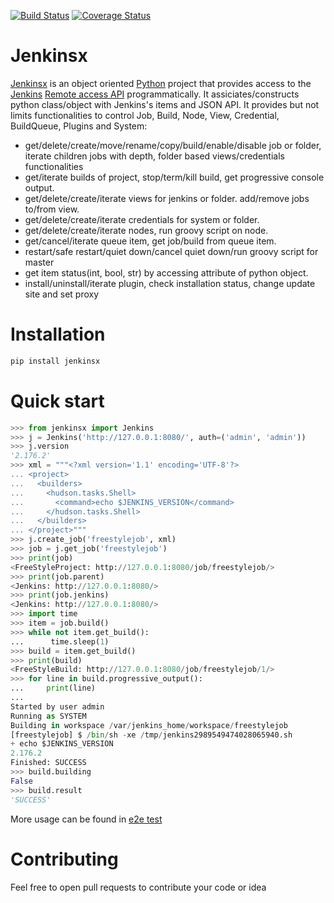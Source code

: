 [![Build Status](https://travis-ci.com/joelee2012/jenkinsx.svg?branch=master)](https://travis-ci.com/joelee2012/jenkinsx)
[![Coverage Status](https://coveralls.io/repos/github/joelee2012/jenkinsx/badge.svg?branch=master)](https://coveralls.io/github/joelee2012/jenkinsx?branch=master)

# Jenkinsx

[Jenkinsx](https://github.com/joelee2012/jenkinsx) is an object oriented [Python](https://www.python.org/) project that provides access to the [Jenkins](https://jenkins.io/) [Remote access API](https://wiki.jenkins.io/display/JENKINS/Remote+access+API) programmatically. It assiciates/constructs python class/object with Jenkins's items and JSON API. It provides but not limits functionalities to control Job, Build, Node, View, Credential, BuildQueue, Plugins and System:
- get/delete/create/move/rename/copy/build/enable/disable job or folder, iterate children jobs with depth, folder based views/credentials functionalities
- get/iterate builds of project, stop/term/kill build, get progressive console output.
- get/delete/create/iterate views for jenkins or folder. add/remove jobs to/from view.
- get/delete/create/iterate credentials for system or folder.
- get/delete/create/iterate nodes, run groovy script on node.
- get/cancel/iterate queue item, get job/build from queue item.
- restart/safe restart/quiet down/cancel quiet down/run groovy script for master
- get item status(int, bool, str) by accessing attribute of python object.
- install/uninstall/iterate plugin, check installation status, change update site and set proxy


# Installation

```bash
pip install jenkinsx
```

# Quick start

```python
>>> from jenkinsx import Jenkins
>>> j = Jenkins('http://127.0.0.1:8080/', auth=('admin', 'admin'))
>>> j.version
'2.176.2'
>>> xml = """<?xml version='1.1' encoding='UTF-8'?>
... <project>
...   <builders>
...     <hudson.tasks.Shell>
...       <command>echo $JENKINS_VERSION</command>
...     </hudson.tasks.Shell>
...   </builders>
... </project>"""
>>> j.create_job('freestylejob', xml)
>>> job = j.get_job('freestylejob')
>>> print(job)
<FreeStyleProject: http://127.0.0.1:8080/job/freestylejob/>
>>> print(job.parent)
<Jenkins: http://127.0.0.1:8080/>
>>> print(job.jenkins)
<Jenkins: http://127.0.0.1:8080/>
>>> import time
>>> item = job.build()
>>> while not item.get_build():
...      time.sleep(1)
>>> build = item.get_build()
>>> print(build)
<FreeStyleBuild: http://127.0.0.1:8080/job/freestylejob/1/>
>>> for line in build.progressive_output():
...     print(line)
...
Started by user admin
Running as SYSTEM
Building in workspace /var/jenkins_home/workspace/freestylejob
[freestylejob] $ /bin/sh -xe /tmp/jenkins2989549474028065940.sh
+ echo $JENKINS_VERSION
2.176.2
Finished: SUCCESS
>>> build.building
False
>>> build.result
'SUCCESS'
  ```
  More usage can be found in [e2e test](https://github.com/joelee2012/jenkinsx/tree/master/tests/e2e)

# Contributing

Feel free to open pull requests to contribute your code or idea